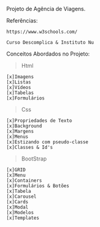 Projeto de Agência de Viagens.

Referências: 

    https://www.w3schools.com/ 

    Curso Descomplica & Instituto Nu

Conceitos Abordados no Projeto: 
> Html

    [x]Imagens
    [x]Listas
    [x]Vídeos
    [x]Tabelas
    [x]Formulários

> Css 
    
    [x]Propriedades de Texto
    [x]Background
    [x]Margens
    [x]Menus
    [x]Estizando com pseudo-classe
    [x]Classes & Id's
> BootStrap
    
    [x]GRID
    [x]Menu
    [x]Containers
    [x]Formulários & Botões
    [x]Tabela
    [x]Carousel 
    [x]Cards
    [x]Modal
    [x]Modelos
    [x]Templates
